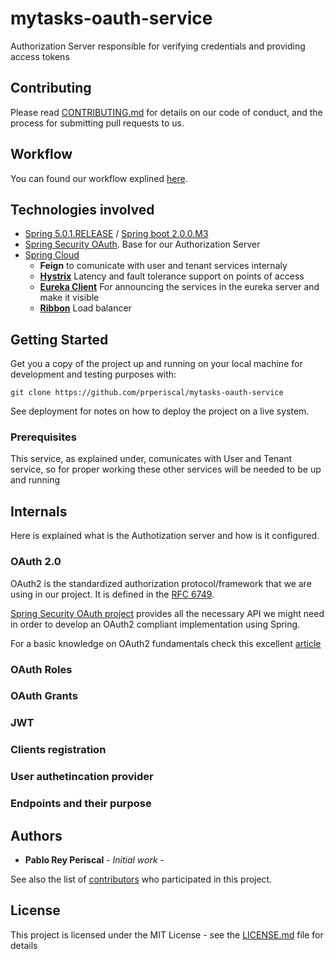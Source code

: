 # mytasks-oauth-service

Authorization Server responsible for verifying credentials and providing access tokens

## Contributing

Please read [CONTRIBUTING.md](https://gist.github.com/prperiscal/900729941edc5d5ddaaf9e21e5055a62) for details on our code of conduct, and the process for submitting pull requests to us.

## Workflow

You can found our workflow explined [here](https://gist.github.com/prperiscal/ce8b8b5a9e0f79378475243e2d227011). 

## Technologies involved

* [Spring 5.0.1.RELEASE](https://spring.io/) / [Spring boot 2.0.0.M3](https://projects.spring.io/spring-boot/)
* [Spring Security OAuth](http://projects.spring.io/spring-security-oauth/). Base for our Authorization Server
* [Spring Cloud](https://cloud.spring.io/spring-cloud-netflix/)
  * __Feign__ to comunicate with user and tenant services internaly
  * [__Hystrix__](https://github.com/Netflix/Hystrix/blob/master/README.md) Latency and fault tolerance support on points of access
  * [__Eureka Client__](https://github.com/Netflix/eureka/blob/master/README.md) For announcing the services in the eureka server and make it visible
  * [__Ribbon__](https://github.com/Netflix/ribbon/blob/master/README.md) Load balancer

## Getting Started

Get you a copy of the project up and running on your local machine for development and testing purposes with:
```
git clone https://github.com/prperiscal/mytasks-oauth-service
```
See deployment for notes on how to deploy the project on a live system.

### Prerequisites

This service, as explained under, comunicates with User and Tenant service, so for proper working these other services will be needed to be up and running

## Internals

Here is explained what is the Authotization server and how is it configured.

### OAuth 2.0

OAuth2 is the standardized authorization protocol/framework that we are using in our project. It is defined in the [RFC 6749](https://tools.ietf.org/html/rfc6749).

[Spring Security OAuth project](http://projects.spring.io/spring-security-oauth/) provides all the necessary API we might need in order to develop an OAuth2 compliant implementation using Spring.

For a basic knowledge on OAuth2 fundamentals check this excellent [article](http://www.bubblecode.net/en/2016/01/22/understanding-oauth2/)

### OAuth Roles

### OAuth Grants

### JWT

### Clients registration

### User authetincation provider

### Endpoints and their purpose

## Authors

* **Pablo Rey Periscal** - *Initial work* -

See also the list of [contributors]() who participated in this project.

## License

This project is licensed under the MIT License - see the [LICENSE.md](LICENSE.md) file for details
